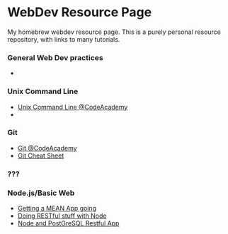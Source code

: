 # WebDev Resource Page
My homebrew webdev resource page. This is a purely personal resource repository, with links to many tutorials.
### General Web Dev practices
* 

### Unix Command Line
* [Unix Command Line @CodeAcademy](https://www.codecademy.com/learn/learn-the-command-line)
* 

### Git
* [Git @CodeAcademy](https://www.codecademy.com/learn/learn-git)
* [Git Cheat Sheet](https://services.github.com/on-demand/downloads/github-git-cheat-sheet.pdf)

### ???

### Node.js/Basic Web 
* [Getting a MEAN App going](https://closebrace.com/tutorials/2017-03-02/the-dead-simple-step-by-step-guide-for-front-end-developers-to-getting-up-and-running-with-nodejs-express-and-mongodb)
* [Doing RESTful stuff with Node](https://closebrace.com/tutorials/2017-03-02/creating-a-simple-restful-web-app-with-nodejs-express-and-mongodb)
* [Node and PostGreSQL Restful App](http://mherman.org/blog/2016/03/13/designing-a-restful-api-with-node-and-postgres/#.WYX4UtgpDb0)
